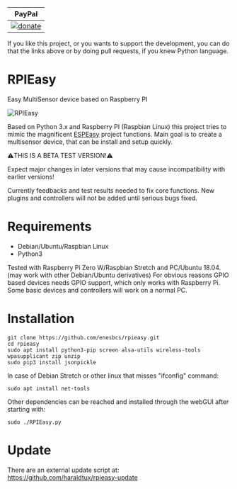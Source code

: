 | PayPal |
|-------|
|  [![donate](https://img.shields.io/badge/donate-PayPal-blue.svg)](https://www.paypal.me/rpieasy) |
If you like this project, or you wants to support the development, you can do that the links above or by doing pull requests, if you knew Python language.

# RPIEasy

Easy MultiSensor device based on Raspberry PI

![RPIEasy](https://m.blog.hu/bi/bitekmindenhol/image/rpi_devs.png)

Based on Python 3.x and Raspberry PI (Raspbian Linux) this project tries to mimic the magnificent [ESPEasy](https://www.letscontrolit.com/wiki/index.php/ESPEasy) project functions.
Main goal is to create a multisensor device, that can be install and setup quickly. 

:warning:THIS IS A BETA TEST VERSION!:warning:

Expect major changes in later versions that may cause incompatibility with earlier versions!

Currently feedbacks and test results needed to fix core functions. New plugins and controllers will not be added until serious bugs fixed.

# Requirements
- Debian/Ubuntu/Raspbian Linux
- Python3

Tested with Raspberry Pi Zero W/Raspbian Stretch and PC/Ubuntu 18.04. (may work with other Debian/Ubuntu derivatives)
For obvious reasons GPIO based devices needs GPIO support, which only works with Raspberry Pi. Some basic devices and controllers will work on a normal PC.

# Installation

    git clone https://github.com/enesbcs/rpieasy.git
    cd rpieasy
    sudo apt install python3-pip screen alsa-utils wireless-tools wpasupplicant zip unzip
    sudo pip3 install jsonpickle

In case of Debian Stretch or other linux that misses "ifconfig" command:

`sudo apt install net-tools`

Other dependencies can be reached and installed through the webGUI after starting with:

`sudo ./RPIEasy.py`

# Update
There are an external update script at:
https://github.com/haraldtux/rpieasy-update
